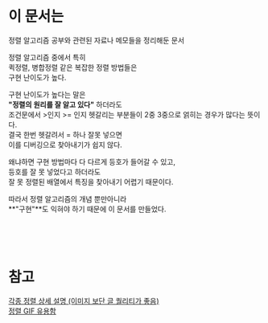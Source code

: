 # 이 문서는  
정렬 알고리즘 공부와 관련된 자료나 메모들을 정리해둔 문서   
  
정렬 알고리즘 중에서 특히  
퀵정렬, 병합정렬 같은 복잡한 정렬 방법들은   
구현 난이도가 높다.  
  
구현 난이도가 높다는 말은  
**"정렬의 원리를 잘 알고 있다"** 하더라도  
조건문에서 >인지 >= 인지 헷갈리는 부분들이 2중 3중으로 얽히는 경우가 많다는 뜻이다.  
결국 한번 헷갈려서 = 하나 잘못 넣으면  
이를 디버깅으로 찾아내기가 쉽지 않다.  
  
왜냐하면 구현 방법마다 다 다르게 등호가 들어갈 수 있고,  
등호를 잘 못 넣었다고 하더라도  
잘 못 정렬된 배열에서 특징을 찾아내기 어렵기 때문이다.  
    
따라서 정렬 알고리즘의 개념 뿐만아니라   
**"구현"**도 익혀야 하기 때문에 이 문서를 만들었다.  
  
<br><br><br>  
  
# 참고
  
[각종 정렬 상세 설명 (이미지 보단 글 퀄리티가 좋음)](https://gmlwjd9405.github.io/2017/10/01/basic-concepts-of-development-algorithm.html)  
[정렬 GIF 유용함](http://www-scf.usc.edu/~zhan468/public/Notes/sorting.html)  
